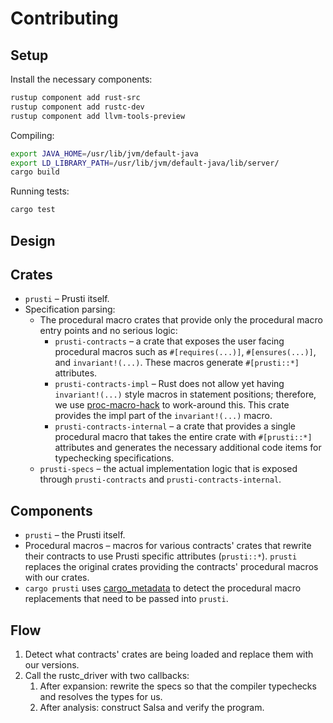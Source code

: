 # Contributing

## Setup

Install the necessary components:

```bash
rustup component add rust-src
rustup component add rustc-dev
rustup component add llvm-tools-preview
```

Compiling:
```bash
export JAVA_HOME=/usr/lib/jvm/default-java
export LD_LIBRARY_PATH=/usr/lib/jvm/default-java/lib/server/
cargo build
```

Running tests:
```bash
cargo test
```

## Design

## Crates

+ `prusti` – Prusti itself.
+ Specification parsing:
  + The procedural macro crates that provide only the procedural macro entry points and no serious logic:
    + `prusti-contracts` – a crate that exposes the user facing procedural macros such as `#[requires(...)]`, `#[ensures(...)]`, and `invariant!(...)`. These macros generate `#[prusti::*]` attributes.
    + `prusti-contracts-impl` – Rust does not allow yet having `invariant!(...)` style macros in statement positions; therefore, we use [proc-macro-hack](https://crates.io/crates/proc-macro-hack) to work-around this. This crate provides the impl part of the `invariant!(...)` macro.
    + `prusti-contracts-internal` – a crate that provides a single procedural macro that takes the entire crate with `#[prusti::*]` attributes and generates the necessary additional code items for typechecking specifications.
  + `prusti-specs` – the actual implementation logic that is exposed through `prusti-contracts` and `prusti-contracts-internal`.

## Components

+ `prusti` – the Prusti itself.
+ Procedural macros – macros for various contracts' crates that rewrite their contracts to use Prusti specific attributes (`prusti::*`). `prusti` replaces the original crates providing the contracts' procedural macros with our crates.
+ `cargo prusti` uses [cargo_metadata](https://docs.rs/cargo_metadata/0.10.0/cargo_metadata/) to detect the procedural macro replacements that need to be passed into `prusti`.

## Flow

1. Detect what contracts' crates are being loaded and replace them with our versions.
2. Call the rustc_driver with two callbacks:
   1. After expansion: rewrite the specs so that the compiler typechecks and resolves the types for us.
   2. After analysis: construct Salsa and verify the program.
